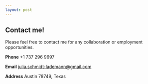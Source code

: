 ```yaml
---
layout: post
---
```

## Contact me!

Please feel free to contact me for any collaboration or employment opportunities.

**Phone** +1 737 296 9697

**Email** julia.schmidt-lademann@gmail.com

**Address** Austin 78749, Texas
